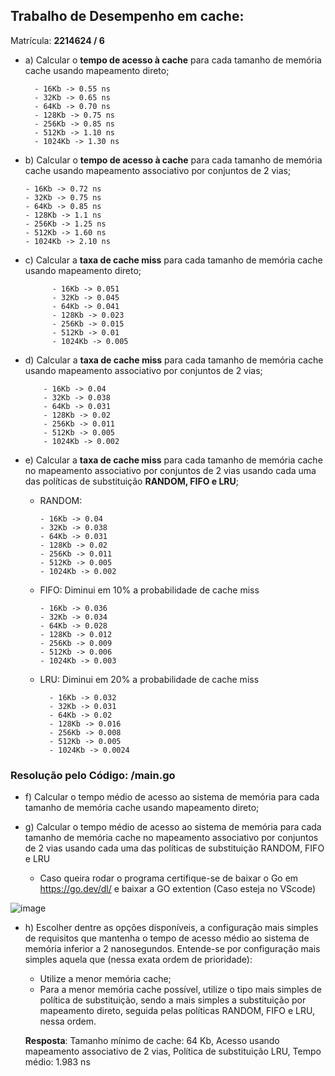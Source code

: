 ## Trabalho de Desempenho em cache:

Matrícula: **2214624 / 6**

- a) Calcular o **tempo de acesso à cache** para cada tamanho de memória cache usando
  mapeamento direto;

        - 16Kb -> 0.55 ns
        - 32Kb -> 0.65 ns
        - 64Kb -> 0.70 ns
        - 128Kb -> 0.75 ns
        - 256Kb -> 0.85 ns
        - 512Kb -> 1.10 ns
        - 1024Kb -> 1.30 ns

- b) Calcular o **tempo de acesso à cache** para cada tamanho de memória cache usando
  mapeamento associativo por conjuntos de 2 vias;

      - 16Kb -> 0.72 ns
      - 32Kb -> 0.75 ns
      - 64Kb -> 0.85 ns
      - 128Kb -> 1.1 ns
      - 256Kb -> 1.25 ns
      - 512Kb -> 1.60 ns
      - 1024Kb -> 2.10 ns

- c) Calcular a **taxa de cache miss** para cada tamanho de memória cache usando
  mapeamento direto;

            - 16Kb -> 0.051
            - 32Kb -> 0.045
            - 64Kb -> 0.041
            - 128Kb -> 0.023
            - 256Kb -> 0.015
            - 512Kb -> 0.01
            - 1024Kb -> 0.005

- d) Calcular a **taxa de cache miss** para cada tamanho de memória cache usando
  mapeamento associativo por conjuntos de 2 vias;

          - 16Kb -> 0.04
          - 32Kb -> 0.038
          - 64Kb -> 0.031
          - 128Kb -> 0.02
          - 256Kb -> 0.011
          - 512Kb -> 0.005
          - 1024Kb -> 0.002

- e) Calcular a **taxa de cache miss** para cada tamanho de memória cache no
  mapeamento associativo por conjuntos de 2 vias usando cada uma das políticas de substituição
  **RANDOM, FIFO e LRU**;

  - RANDOM:

        - 16Kb -> 0.04
        - 32Kb -> 0.038
        - 64Kb -> 0.031
        - 128Kb -> 0.02
        - 256Kb -> 0.011
        - 512Kb -> 0.005
        - 1024Kb -> 0.002

  - FIFO: Diminui em 10% a probabilidade de cache miss

        - 16Kb -> 0.036
        - 32Kb -> 0.034
        - 64Kb -> 0.028
        - 128Kb -> 0.012
        - 256Kb -> 0.009
        - 512Kb -> 0.006
        - 1024Kb -> 0.003

  - LRU: Diminui em 20% a probabilidade de cache miss

          - 16Kb -> 0.032
          - 32Kb -> 0.031
          - 64Kb -> 0.02
          - 128Kb -> 0.016
          - 256Kb -> 0.008
          - 512Kb -> 0.005
          - 1024Kb -> 0.0024

### Resolução pelo Código: /main.go

- f) Calcular o tempo médio de acesso ao sistema de memória para cada tamanho de
  memória cache usando mapeamento direto;

- g) Calcular o tempo médio de acesso ao sistema de memória para cada tamanho de memória cache no mapeamento associativo por conjuntos de 2 vias usando cada uma das políticas de substituição RANDOM, FIFO e LRU

  - Caso queira rodar o programa certifique-se de baixar o Go em https://go.dev/dl/ e baixar a GO extention (Caso esteja no VScode)

![image](https://user-images.githubusercontent.com/69211568/205476450-6940e4fa-c3ca-4184-860c-2eb1ca0013e0.png)

- h) Escolher dentre as opções disponíveis, a configuração mais simples de requisitos
  que mantenha o tempo de acesso médio ao sistema de memória inferior a 2 nanosegundos.
  Entende-se por configuração mais simples aquela que (nessa exata ordem de prioridade):

  - Utilize a menor memória cache;
  - Para a menor memória cache possível, utilize o tipo mais simples de política de
    substituição, sendo a mais simples a substituição por mapeamento direto, seguida pelas
    políticas RANDOM, FIFO e LRU, nessa ordem.

  **Resposta**: Tamanho mínimo de cache: 64 Kb, Acesso usando mapeamento associativo de 2 vias, Política de substituição LRU, Tempo médio: 1.983 ns
